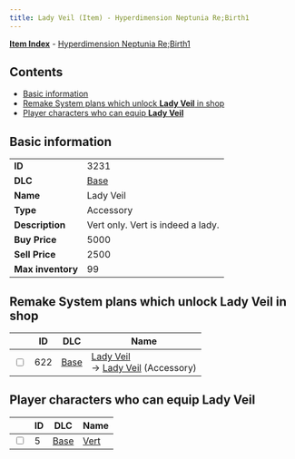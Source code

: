 ```yaml
---
title: Lady Veil (Item) - Hyperdimension Neptunia Re;Birth1
---
```


[**Item Index**](/neptunia/rb1/item/index.html) - [Hyperdimension Neptunia Re;Birth1](/neptunia/rb1)

## Contents

- [Basic information](#basic-information)
- [Remake System plans which unlock **Lady Veil** in shop](#remake-system-plans-which-unlock-lady-veil-in-shop)
- [Player characters who can equip **Lady Veil**](#player-characters-who-can-equip-lady-veil)

## Basic information

|   |   |
| -- | -- |
| **ID** | 3231 |
| **DLC** | [Base](/neptunia/rb1/dlc/1-base.html) |
| **Name** | Lady Veil |
| **Type** | Accessory |
| **Description** | Vert only. Vert is indeed a lady. |
| **Buy Price** | 5000 |
| **Sell Price** | 2500 |
| **Max inventory** | 99 |


## Remake System plans which unlock **Lady Veil** in shop

|    | ID | DLC | Name |
| -- | -- | --- | ---- |
| <input type="checkbox" id="rb1-remake-1-622" class="trackbox" /> | 622 | [Base](/neptunia/rb1/dlc/1-base.html) | [Lady Veil](/neptunia/rb1/remake/1-622-lady-veil.html)<br /> → [Lady Veil](/neptunia/rb1/item/1-3231-lady-veil.html) (Accessory) |


## Player characters who can equip **Lady Veil**

|    | ID | DLC | Name |
| -- | -- | --- | ---- |
| <input type="checkbox" id="rb1-player-1-5" class="trackbox" /> | 5 | [Base](/neptunia/rb1/dlc/1-base.html) | [Vert](/neptunia/rb1/player/1-5-vert.html) |
